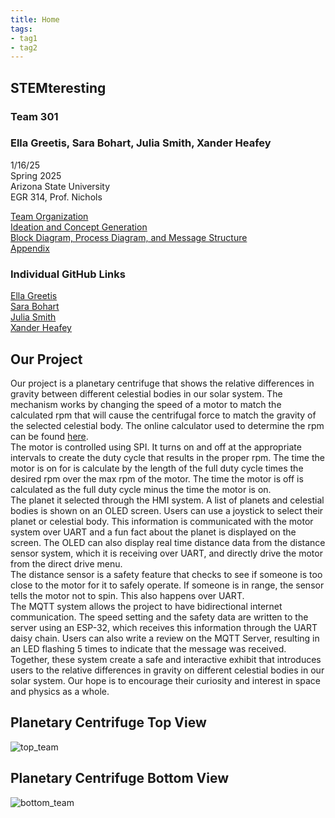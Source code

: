 ```yaml
---
title: Home
tags:
- tag1
- tag2
---
```


## STEMteresting
### Team 301
### Ella Greetis, Sara Bohart, Julia Smith, Xander Heafey
1/16/25 <br>
Spring 2025 <br>
Arizona State University <br>
EGR 314, Prof. Nichols <br>

[Team Organization](team-organization.md) <br>
[Ideation and Concept Generation](ideation-and-concept-generation.md) <br>
[Block Diagram, Process Diagram, and Message Structure](Block-Diagram-Process-Diagram-and-Message-Structure.md) <br>
[Appendix](appendix.md)

### Individual GitHub Links
[Ella Greetis](https://starfruwuit.github.io/egr314report/00mainPage/) <br>
[Sara Bohart](https://sarabohart.github.io/) <br>
[Julia Smith](https://juliasmith141414.github.io/juliasmith-stemteresting/) <br>
[Xander Heafey](https://xanderheafey.github.io/) <br>

## Our Project
Our project is a planetary centrifuge that shows the relative differences in gravity between different celestial bodies in our solar system. The mechanism works by changing the speed of a motor to match the calculated rpm that will cause the centrifugal force to match the gravity of the selected celestial body. The online calculator used to determine the rpm can be found [here](https://www.sigmaaldrich.com/US/en/support/calculators-and-apps/g-force-calculator?srsltid=AfmBOop8NaSsvon0b_BEHic9ZCmkiujIRdpJg4A7WGM2Ohh8W5gX9p2s).<br>
The motor is controlled using SPI. It turns on and off at the appropriate intervals to create the duty cycle that results in the proper rpm. The time the motor is on for is calculate by the length of the full duty cycle times the desired rpm over the max rpm of the motor. The time the motor is off is calculated as the full duty cycle minus the time the motor is on. <br>
The planet it selected through the HMI system. A list of planets and celestial bodies is shown on an OLED screen. Users can use a joystick to select their planet or celestial body. This information is communicated with the motor system over UART and a fun fact about the planet is displayed on the screen. The OLED can also display real time distance data from the distance sensor system, which it is receiving over UART, and directly drive the motor from the direct drive menu. <br>
The distance sensor is a safety feature that checks to see if someone is too close to the motor for it to safely operate. If someone is in range, the sensor tells the motor not to spin. This also happens over UART. <br>
The MQTT system allows the project to have bidirectional internet communication. The speed setting and the safety data are written to the server using an ESP-32, which receives this information through the UART daisy chain. Users can also write a review on the MQTT Server, resulting in an LED flashing 5 times to indicate that the message was received. <br>
Together, these system create a safe and interactive exhibit that introduces users to the relative differences in gravity on different celestial bodies in our solar system. Our hope is to encourage their curiosity and interest in space and physics as a whole. <br>

## Planetary Centrifuge Top View
![top_team](https://github.com/user-attachments/assets/b54f4541-e482-40f3-a32b-ec03ee1c2aa2)

## Planetary Centrifuge Bottom View
![bottom_team](https://github.com/user-attachments/assets/ca81d98f-1fdd-433e-baf9-eefa2df51cd5)
